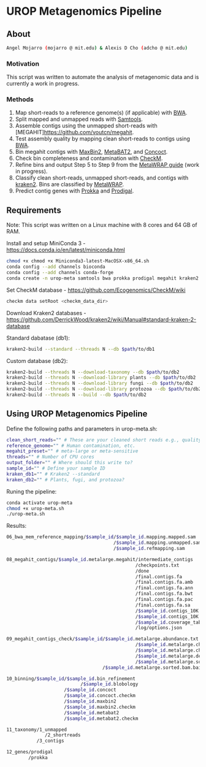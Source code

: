 # UROP Metagenomics Pipeline
 
## About
``` bash
Angel Mojarro (mojarro @ mit.edu) & Alexis D Cho (adcho @ mit.edu)
```
### Motivation

This script was written to automate the analysis of metagenomic data and is currently a work in progress. 

### Methods

1. Map short-reads to a reference genome(s) (if applicable) with [BWA](https://github.com/lh3/bwa).
2. Split mapped and unmapped reads with [Samtools](https://github.com/samtools/samtools).
3. Assemble contigs using the unmapped short-reads with [MEGAHIT]https://github.com/voutcn/megahit.
4. Test assembly quality by mapping clean short-reads to contigs using [BWA](https://github.com/lh3/bwa).
5. Bin megahit contigs with [MaxBin2](https://sourceforge.net/projects/maxbin2/), [MetaBAT2](https://bitbucket.org/berkeleylab/metabat/src/master/), and [Concoct](https://github.com/BinPro/CONCOCT).
6. Check bin completeness and contamination with [CheckM](https://github.com/Ecogenomics/CheckM).
7. Refine bins and output Step 5 to Step 9 from the [MetaWRAP guide](https://github.com/bxlab/metaWRAP/blob/master/Usage_tutorial.md) (work in progress).
8. Classify clean short-reads, unmapped short-reads, and contigs with [kraken2](https://github.com/DerrickWood/kraken2). Bins are classified by [MetaWRAP](https://github.com/bxlab/metaWRAP).
9. Predict contig genes with [Prokka](https://github.com/tseemann/prokka) and [Prodigal](https://github.com/hyattpd/Prodigal).

## Requirements
Note: This script was written on a Linux machine with 8 cores and 64 GB of RAM.

Install and setup MiniConda 3 - https://docs.conda.io/en/latest/miniconda.html
``` bash
chmod +x chmod +x Miniconda3-latest-MacOSX-x86_64.sh
conda config --add channels bioconda
conda config --add channels conda-forge
conda create -n urop-meta samtools bwa prokka prodigal megahit kraken2 maxbin2 openjdk metabat2 checkm-genome concoct
```

Set CheckM database - https://github.com/Ecogenomics/CheckM/wiki
``` bash
checkm data setRoot <checkm_data_dir>
```

Download Kraken2 databases - https://github.com/DerrickWood/kraken2/wiki/Manual#standard-kraken-2-database

Standard dabatase (db1):
``` bash
kraken2-build --standard --threads N --db $path/to/db1
```

Custom database (db2):
``` bash
kraken2-build --threads N --download-taxonomy --db $path/to/db2
kraken2-build --threads N --download-library plants --db $path/to/db2
kraken2-build --threads N --download-library fungi --db $path/to/db2
kraken2-build --threads N --download-library protozoa --db $path/to/db2
kraken2-build --threads N --build --db $path/to/db2
```

## Using UROP Metagenomics Pipeline
Define the following paths and parameters in urop-meta.sh:
``` bash
clean_short_reads="" # These are your cleaned short reads e.g., quality filtered and adapters have been removed
reference_genome="" # Human contamination, etc.
megahit_preset="" # meta-large or meta-sensitive
threads="" # Number of CPU cores
output_folder="" # Where should this write to?
sample_id="" # Define your sample ID
kraken_db1="" # Kraken2 --standard
kraken_db2="" # Plants, fugi, and protozoa?
```
Runing the pipeline:
``` bash
conda activate urop-meta
chmod +x urop-meta.sh
./urop-meta.sh
```
Results:
``` bash
06_bwa_mem_reference_mapping/$sample_id/$sample_id.mapping.mapped.sam
                                       /$sample_id.mapping.unmapped.sam
                                       /$sample_id.refmapping.sam

08_megahit_contigs/$sample_id.metalarge.megahit/intermediate_contigs
                                               /checkpoints.txt
                                               /done
                                               /final.contigs.fa
                                               /final.contigs.fa.amb
                                               /final.contigs.fa.ann
                                               /final.contigs.fa.bwt
                                               /final.contigs.fa.pac
                                               /final.contigs.fa.sa
                                               /$sample_id.contigs_10K.bed
                                               /$sample_id.contigs_10K.fa
                                               /$sample_id.coverage_table.tsv
                                               /log/options.json

09_megahit_contigs_check/$sample_id/$sample_id.metalarge.abundance.txt
				                               /$sample_id.metalarge.check.sam
				                               /$sample_id.metalarge.check.txt
				                               /$sample_id.metalarge.depth.txt
				                               /$sample_id.metalarge.sorted.bam
                                   /$sample_id.metalarge.sorted.bam.bai

10_binning/$sample_id/$sample_id.bin_refinement
		                   /$sample_id.blobology
                     /$sample_id.concoct
                     /$sample_id.concoct.checkm
                     /$sample_id.maxbin2
                     /$sample_id.maxbin2.checkm
                     /$sample_id.metabat2
                     /$sample_id.metabat2.checkm

11_taxonomy/1_unmapped
	          /2_shortreads
           /3_contigs

12_genes/prodigal
        /prokka
```
